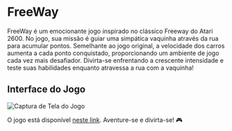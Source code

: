 # FreeWay

FreeWay é um emocionante jogo inspirado no clássico Freeway do Atari 2600. No jogo, sua missão é guiar uma simpática vaquinha através da rua para acumular pontos. Semelhante ao jogo original, a velocidade dos carros aumenta a cada ponto conquistado, proporcionando um ambiente de jogo cada vez mais desafiador. Divirta-se enfrentando a crescente intensidade e teste suas habilidades enquanto atravessa a rua com a vaquinha!

## Interface do Jogo
![Captura de Tela do Jogo](https://github.com/Ghustavo516/FreeWay/assets/41215700/671debe7-c8f2-4750-b295-5aaa8eecf467)

O jogo está disponível [neste link](https://ghustavo516.github.io/FreeWay/). Aventure-se e divirta-se! 🎮

